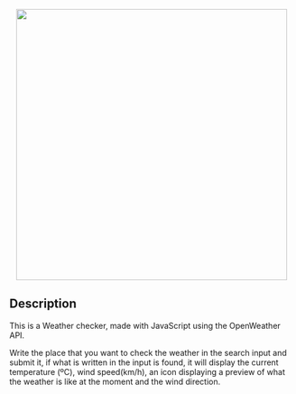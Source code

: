 <p align="center">
    <img width="480" src="assets/images/preview.png">
</p>

## Description
This is a Weather checker, made with JavaScript using the OpenWeather API.

Write the place that you want to check the weather in the search input and submit it, if what is written in the input is found, it will display the current temperature (ºC), wind speed(km/h), an icon displaying a preview of what the weather is like at the moment and the wind direction.
